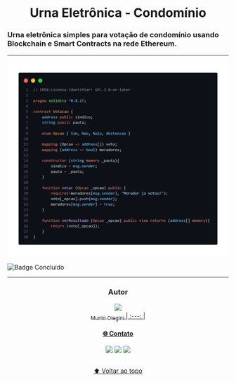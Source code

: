 <h1 align="center">Urna Eletrônica - Condomínio</h1>

### Urna eletrônica simples para votação de condomínio usando Blockchain e Smart Contracts na rede Ethereum.

---

<img src="img\urna-eletronica-solidity.png">

![Badge Concluído](http://img.shields.io/static/v1?label=STATUS&message=CONCLUIDO&color=red&style=for-the-badge)

---

<h3 align="center"> Autor </h3>

<div align="center">

  <a href="https://github.com/muriloolegini"><img src="https://dsm01pap009files.storage.live.com/y4m5U4n_AI0H3GBCLTsh_E6Rt6-nmjYrNi_3uz8CXBSRSg0zwjbJMFJ3GnBnF0E8g0J0S-4nigRR0IDqiVXU1_L1ot3K1ODlXCjXQdUeAUZP5r3Oyhxn_rVNGuYcAr4ocNrAYYMnephq4oX3sQdaEEA6HEJIgbnYFQK_RH94t4nlKB0b9-P2HqDi467GKx6Yk3Mmw_EwnUyjWcPIrE23QgQpSu3gVtw6nssb_HW1HzCh0M?encodeFailures=1&width=500&height=500" width=115><br><sub>Murilo Olegini</sub>
| :---: |


</div>

<div align="center">
<h4 align="center"> 🌐 Contato </h4>
  <a href="https://www.linkedin.com/in/murilo-olegini-pcd-0b9815a7/" target="_blank"><img src="https://img.shields.io/badge/-LinkedIn-%230077B5?style=for-the-badge&logo=linkedin&logoColor=white" target="_blank"></a> 
  <a href="https://www.instagram.com/muriloolegini/" target="_blank"><img src="https://img.shields.io/badge/-Instagram-%23E4405F?style=for-the-badge&logo=instagram&logoColor=white" target="_blank"></a>
  <a href="https://t.me/MuriloOlegini"><img src="https://img.shields.io/badge/Telegram-2CA5E0?style=for-the-badge&logo=telegram&logoColor=white" target="_blank"></a> 
</div>

##
 
<div align="center">
  
  [⬆ Voltar ao topo](https://github.com/muriloolegini/Urna-Eletronica-Condominio)
  
</div>
